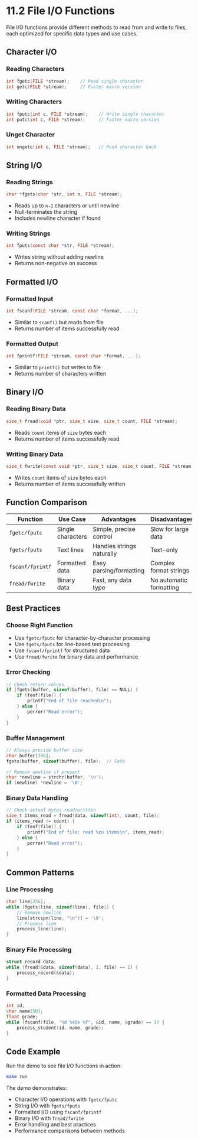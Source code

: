 # 11.2 File I/O Functions

File I/O functions provide different methods to read from and write to files, each optimized for specific data types and use cases.

## Character I/O

### **Reading Characters**
```c
int fgetc(FILE *stream);    // Read single character
int getc(FILE *stream);     // Faster macro version
```

### **Writing Characters**
```c
int fputc(int c, FILE *stream);    // Write single character
int putc(int c, FILE *stream);     // Faster macro version
```

### **Unget Character**
```c
int ungetc(int c, FILE *stream);   // Push character back
```

## String I/O

### **Reading Strings**
```c
char *fgets(char *str, int n, FILE *stream);
```
- Reads up to `n-1` characters or until newline
- Null-terminates the string
- Includes newline character if found

### **Writing Strings**
```c
int fputs(const char *str, FILE *stream);
```
- Writes string without adding newline
- Returns non-negative on success

## Formatted I/O

### **Formatted Input**
```c
int fscanf(FILE *stream, const char *format, ...);
```
- Similar to `scanf()` but reads from file
- Returns number of items successfully read

### **Formatted Output**
```c
int fprintf(FILE *stream, const char *format, ...);
```
- Similar to `printf()` but writes to file
- Returns number of characters written

## Binary I/O

### **Reading Binary Data**
```c
size_t fread(void *ptr, size_t size, size_t count, FILE *stream);
```
- Reads `count` items of `size` bytes each
- Returns number of items successfully read

### **Writing Binary Data**
```c
size_t fwrite(const void *ptr, size_t size, size_t count, FILE *stream);
```
- Writes `count` items of `size` bytes each
- Returns number of items successfully written

## Function Comparison

| Function | Use Case | Advantages | Disadvantages |
|----------|----------|------------|---------------|
| `fgetc/fputc` | Single characters | Simple, precise control | Slow for large data |
| `fgets/fputs` | Text lines | Handles strings naturally | Text-only |
| `fscanf/fprintf` | Formatted data | Easy parsing/formatting | Complex format strings |
| `fread/fwrite` | Binary data | Fast, any data type | No automatic formatting |

## Best Practices

### **Choose Right Function**
- Use `fgetc/fputc` for character-by-character processing
- Use `fgets/fputs` for line-based text processing
- Use `fscanf/fprintf` for structured data
- Use `fread/fwrite` for binary data and performance

### **Error Checking**
```c
// Check return values
if (fgets(buffer, sizeof(buffer), file) == NULL) {
    if (feof(file)) {
        printf("End of file reached\n");
    } else {
        perror("Read error");
    }
}
```

### **Buffer Management**
```c
// Always provide buffer size
char buffer[256];
fgets(buffer, sizeof(buffer), file);  // Safe

// Remove newline if present
char *newline = strchr(buffer, '\n');
if (newline) *newline = '\0';
```

### **Binary Data Handling**
```c
// Check actual bytes read/written
size_t items_read = fread(data, sizeof(int), count, file);
if (items_read != count) {
    if (feof(file)) {
        printf("End of file: read %zu items\n", items_read);
    } else {
        perror("Read error");
    }
}
```

## Common Patterns

### **Line Processing**
```c
char line[256];
while (fgets(line, sizeof(line), file)) {
    // Remove newline
    line[strcspn(line, "\n")] = '\0';
    // Process line
    process_line(line);
}
```

### **Binary File Processing**
```c
struct record data;
while (fread(&data, sizeof(data), 1, file) == 1) {
    process_record(&data);
}
```

### **Formatted Data Processing**
```c
int id;
char name[50];
float grade;
while (fscanf(file, "%d %49s %f", &id, name, &grade) == 3) {
    process_student(id, name, grade);
}
```

## Code Example

Run the demo to see file I/O functions in action:
```bash
make run
```

The demo demonstrates:
- Character I/O operations with `fgetc/fputc`
- String I/O with `fgets/fputs`
- Formatted I/O using `fscanf/fprintf`
- Binary I/O with `fread/fwrite`
- Error handling and best practices
- Performance comparisons between methods
